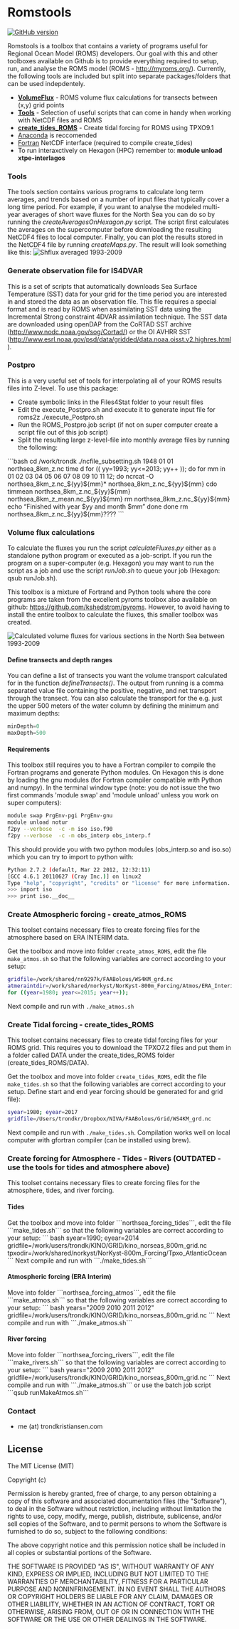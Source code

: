Romstools
=========
[![GitHub version](https://badge.fury.io/gh/trondkr%2Fromstools.svg)](http://badge.fury.io/gh/trondkr%2Fromstools)

Romstools is a toolbox that contains a variety of programs useful for Regional Ocean Model (ROMS) developers. Our goal with this and other toolboxes available on Github is to provide everything required to setup, run, and analyse the ROMS model (ROMS - http://myroms.org/). Currently, the following tools are included but split into separate packages/folders that can be used indepdentely.

<ul>
<li><a href="https://github.com/trondkr/romstools/tree/master/CreateObsFileIS4DVAR><strong>CreateObsFileIS4DVAR</strong></a> - Generate observation file from SST required to run IS4DVAR assimilation with ROMS </li>
<li><a href="https://github.com/trondkr/romstools/tree/master/VolumeFlux><strong>VolumeFlux</strong></a> - ROMS volume flux calculations for transects between (x,y) grid points </li>
<li><a href="https://github.com/trondkr/model2roms><strong>model2roms</strong></a> - easily create BRY, INIT ,and CLIM files required to run ROMS using the model2roms toolbox </li>
<li><a href="https://github.com/trondkr/romstools/tree/master/Tools><strong>Tools</strong></a> - Selection of useful scripts that can come in handy when working with NetCDF files and ROMS </li>
<li><a href="https://github.com/trondkr/romstools/tree/master/create_atmos_ROMS><strong>create_atmos_ROMS</strong></a> - Create ERA INTERIM forcing for ROMS </li>

<li><a href="https://github.com/trondkr/romstools/tree/master/create_tides_ROMS><strong>create_tides_ROMS</strong></a>  - Create tidal forcing for ROMS using TPXO9.1 </li>

<li><a href="https://github.com/trondkr/romstools/tree/master/Postpro><strong>Postpro/strong></a> - Program for converting all of your sigma level ROMS output files into Z-level files </li>
</ul>


<h3> General requirements</h3>
<ul>
<li>Python installation with numpy, netcdf4, basemap, and matplotlib</li>
<li>In some cases a Fortran compiler combined with F2PY (part of numpy) is required to create python modules (gfortran is great)</li>
<li>A full Python distribution package such as <a href="https://store.continuum.io/cshop/anaconda/">Anaconda</a> is reccomended</li>
<li><a href="https://www.unidata.ucar.edu/downloads/netcdf/index.jsp">Fortran</a> NetCDF interface (required to compile create_tides)</li>
<li> To run interaxctively on Hexagon (HPC) remember to: <b>module unload xtpe-interlagos</b> </li>
</ul>

<h3>Tools</h3>

The tools section contains various programs to calculate long term averages, and trends based on a number of input
files that typically cover a long time period. For example, if you want to analyse the modeled multi-year averages
of short wave fluxes for the North Sea you can do so by running the <em>createAveragesOnHexagon.py</em> script.
The script first calculates the averages on the supercomputer before downloading the resulting NetCDF4 files to
local computer. Finally, you can plot the results stored in the NetCDF4 file by running <em>createMaps.py</em>. The result
will look something like this:
![Shflux averaged 1993-2009](http://www.trondkristiansen.com/wp-content/gallery/romstools/longtermmean_shflux_time_depth_surface.jpg)

<h3> Generate observation file for IS4DVAR </h3>

This is a set of scripts that automatically downloads Sea Surface Temperature (SST) data for your grid for the time period you are interested in and stored the data as an observation file. This file requires a special format and is read by ROMS when assimilating SST data using the Incremental Strong constraint 4DVAR assimilation technique. The SST data are downloaded using openDAP from the CoRTAD SST archive (http://www.nodc.noaa.gov/sog/Cortad/) or the OI AVHRR SST (http://www.esrl.noaa.gov/psd/data/gridded/data.noaa.oisst.v2.highres.html).

<h3> Postpro </h3>

This is a very useful set of tools for interpolating all of your ROMS results files into Z-level. To use this package: 

<ul>
<li>Create symbolic links in the Files4Stat folder to your result files</li>
<li>Edit the execute_Postpro.sh and execute it to generate input file for roms2z ./execute_Postpro.sh</li>
<li>Run the ROMS_Postpro.job script (if not on super computer create a script file out of this job script)</li>
<li>Split the resulting large z-level-file into monthly average files by running the following: </li>
</ul>
```bash
cd /work/trondk
./ncfile_subsetting.sh 1948 01 01 northsea_8km_z.nc time d
for (( yy=1993; yy<=2013; yy++ )); do
for mm in 01 02 03 04 05 06 07 08 09 10 11 12; do
ncrcat -O northsea_8km_z.nc_${yy}${mm}* northsea_8km_z.nc_${yy}${mm}
cdo timmean northsea_8km_z.nc_${yy}${mm} northsea_8km_z_mean.nc_${yy}${mm}
rm northsea_8km_z.nc_${yy}${mm}
echo “Finished with year $yy and month $mm”
done
done
rm northsea_8km_z.nc_${yy}${mm}????
```

<h3> Volume flux calculations </h3>

To calculate the fluxes you run the script <em>calculateFluxes.py</em> either as a standalone python program or executed
as a job-script. If you run the program on a super-computer (e.g. Hexagon) you may want to run the script as a job
and use the script <em>runJob.sh</em> to queue your job (Hexagon: qsub runJob.sh).

This toolbox is a mixture of Fortrand and Python tools where the core programs are taken from the excellent pyroms
toolbox also available on github: https://github.com/kshedstrom/pyroms. However, to avoid having to install the
entire toolbox to calculate the fluxes, this smaller toolbox was created.

![Calculated volume fluxes for various sections in the North Sea between 1993-2009](http://www.trondkristiansen.com/wp-content/gallery/romstools/ns8km_vflux_volumeflux.png)

<h4> Define transects and depth ranges </h4>
You can define a list of transects you want the volume transport calculated for in the function
<em>defineTransects()</em>.  The output from running is a comma separated value file containing the positive,
negative, and net transport through the transect. You can also calculate the transport for the e.g. just the upper
500 meters of the water column by defining the minimum and maximum depths:

```Python
minDepth=0
maxDepth=500
```

<h4> Requirements </h4>
This toolbox still requires you to have a Fortran compiler to compile the Fortran programs and generate Python modules.
On Hexagon this is done by loading the gnu modules (for Fortran compiler compatible with Python and numpy). In the
terminal window type (note: you do not issue the two first commands 'module swap' and 'module unload' unless you work on super computers):

```bash
module swap PrgEnv-pgi PrgEnv-gnu
module unload notur
f2py --verbose  -c -m iso iso.f90
f2py --verbose  -c -m obs_interp obs_interp.f
```
This should provide you with two python modules (obs_interp.so and iso.so) which you can try to import to python with:

```bash
Python 2.7.2 (default, Mar 22 2012, 12:32:11)
[GCC 4.6.1 20110627 (Cray Inc.)] on linux2
Type "help", "copyright", "credits" or "license" for more information.
>>> import iso
>>> print iso.__doc__
```

<h3> Create Atmospheric forcing - create_atmos_ROMS</h3>
This toolset contains necessary files to create forcing files for the atmosphere based on ERA INTERIM data. 

Get the toolbox and move into folder ```create_atmos_ROMS```, edit the file ```make_atmos.sh``` so that the following variables are correct according to your setup:
``` bash
gridfile=/work/shared/nn9297k/FAABolous/WS4KM_grd.nc
atmeraintdir=/work/shared/norkyst/NorKyst-800m_Forcing/Atmos/ERA_Interim
for ((year=1980; year<=2015; year++)); 
```
Next compile and run with  ```./make_atmos.sh``` 

<h3> Create Tidal forcing - create_tides_ROMS</h3>
This toolset contains necessary files to create tidal forcing files for your ROMS grid. This requires you to download the TPXO7.2 files and put them in a folder called DATA under the create_tides_ROMS folder (create_tides_ROMS/DATA). 

Get the toolbox and move into folder ```create_tides_ROMS```, edit the file ```make_tides.sh``` so that the following variables are correct according to your setup. Define start and end year forcing should be generated for and grid file):
``` bash
syear=1980; eyear=2017
gridfile=/Users/trondkr/Dropbox/NIVA/FAABolous/Grid/WS4KM_grd.nc
```
Next compile and run with  ```./make_tides.sh```. Compilation works well on local computer with gfortran compiler (can be installed using brew). 

<h3> Create forcing for Atmosphere - Tides - Rivers (OUTDATED - use the tools for tides and atmosphere above) </h3>
This toolset contains necessary files to create forcing files for the atmosphere, tides, and river forcing. 

<h4> Tides </h4>
Get the toolbox and move into folder ```northsea_forcing_tides```, edit the file ```make_tides.sh``` so that the following variables are correct according to your setup:
``` bash
syear=1990; eyear=2014
gridfile=/work/users/trondk/KINO/GRID/kino_norseas_800m_grid.nc
tpxodir=/work/shared/norkyst/NorKyst-800m_Forcing/Tpxo_AtlanticOcean
```
Next compile and run with  ```./make_tides.sh``` 

<h4> Atmospheric forcing (ERA Interim) </h4>
Move into folder ```northsea_forcing_atmos```, edit the file ```make_atmos.sh``` so that the following variables are correct according to your setup:
``` bash
years="2009 2010 2011 2012"
gridfile=/work/users/trondk/KINO/GRID/kino_norseas_800m_grid.nc
```
Next compile and run with  ```./make_atmos.sh``` 

<h4> River forcing </h4>
Move into folder ```northsea_forcing_rivers```, edit the file ```make_rivers.sh``` so that the following variables are correct according to your setup:
``` bash
years="2009 2010 2011 2012"
gridfile=/work/users/trondk/KINO/GRID/kino_norseas_800m_grid.nc
```
Next compile and run with  ```./make_atmos.sh``` or use the batch job script   ```qsub runMakeAtmos.sh```

<h3> Contact </h3>

<ul>
<li>me (at) trondkristiansen.com</li>
</ul>


<h2>License</h2>
The MIT License (MIT)

Copyright (c) <year> <copyright holders>

Permission is hereby granted, free of charge, to any person obtaining a copy of this software and associated documentation files (the "Software"), to deal in the Software without restriction, including without limitation the rights to use, copy, modify, merge, publish, distribute, sublicense, and/or sell copies of the Software, and to permit persons to whom the Software is furnished to do so, subject to the following conditions:

The above copyright notice and this permission notice shall be included in all copies or substantial portions of the Software.

THE SOFTWARE IS PROVIDED "AS IS", WITHOUT WARRANTY OF ANY KIND, EXPRESS OR IMPLIED, INCLUDING BUT NOT LIMITED TO THE WARRANTIES OF MERCHANTABILITY, FITNESS FOR A PARTICULAR PURPOSE AND NONINFRINGEMENT. IN NO EVENT SHALL THE AUTHORS OR COPYRIGHT HOLDERS BE LIABLE FOR ANY CLAIM, DAMAGES OR OTHER LIABILITY, WHETHER IN AN ACTION OF CONTRACT, TORT OR OTHERWISE, ARISING FROM, OUT OF OR IN CONNECTION WITH THE SOFTWARE OR THE USE OR OTHER DEALINGS IN THE SOFTWARE.




